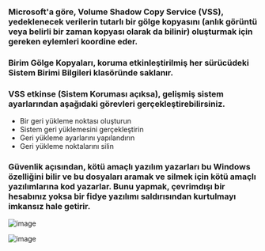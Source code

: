 ### Microsoft'a göre, Volume Shadow Copy Service (VSS), yedeklenecek verilerin tutarlı bir gölge kopyasını (anlık görüntü veya belirli bir zaman kopyası olarak da bilinir) oluşturmak için gereken eylemleri koordine eder.
### Birim Gölge Kopyaları, koruma etkinleştirilmiş her sürücüdeki Sistem Birimi Bilgileri klasöründe saklanır.
### VSS etkinse (Sistem Koruması açıksa), gelişmiş sistem ayarlarından aşağıdaki görevleri gerçekleştirebilirsiniz.

* Bir geri yükleme noktası oluşturun
* Sistem geri yüklemesini gerçekleştirin
* Geri yükleme ayarlarını yapılandırın
* Geri yükleme noktalarını silin

### Güvenlik açısından, kötü amaçlı yazılım yazarları bu Windows özelliğini bilir ve bu dosyaları aramak ve silmek için kötü amaçlı yazılımlarına kod yazarlar. Bunu yapmak, çevrimdışı bir hesabınız yoksa bir fidye yazılımı saldırısından kurtulmayı imkansız hale getirir.

![image](https://github.com/user-attachments/assets/d21868bc-f4a1-4994-bbf8-e2969a68d6c3)

![image](https://github.com/user-attachments/assets/456d71fc-bd5f-4afd-b554-1912595958cc)
